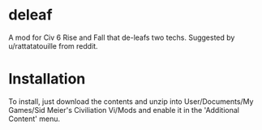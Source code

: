 # deleaf
A mod for Civ 6 Rise and Fall that de-leafs two techs. Suggested by u/rattatatouille from reddit.

# Installation
To install, just download the contents and unzip into User/Documents/My Games/Sid Meier's Civiliation Vi/Mods and enable it in the 'Additional Content' menu.
